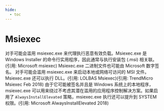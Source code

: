 ```yaml
---
hide:
  - toc
---
```


# Msiexec

对手可能会滥用 msiexec.exe 来代理执行恶意有效负载。Msiexec.exe 是 Windows Installer 的命令行实用程序，因此通常与执行安装包 (.msi) 相关联。(引用: Microsoft msiexec) Msiexec.exe 二进制文件也可能由 Microsoft 数字签名。  对手可能会滥用 msiexec.exe 来启动本地或网络可访问的 MSI 文件。Msiexec.exe 还可以执行 DLL。(引用: LOLBAS Msiexec)(引用: TrendMicro Msiexec Feb 2018) 由于它可能被签名并且是 Windows 系统上的本地程序，msiexec.exe 可以用来绕过不考虑其潜在滥用的应用程序控制解决方案。如果启用了 <code>AlwaysInstallElevated</code> 策略，msiexec.exe 执行还可以提升到 SYSTEM 权限。(引用: Microsoft AlwaysInstallElevated 2018)
